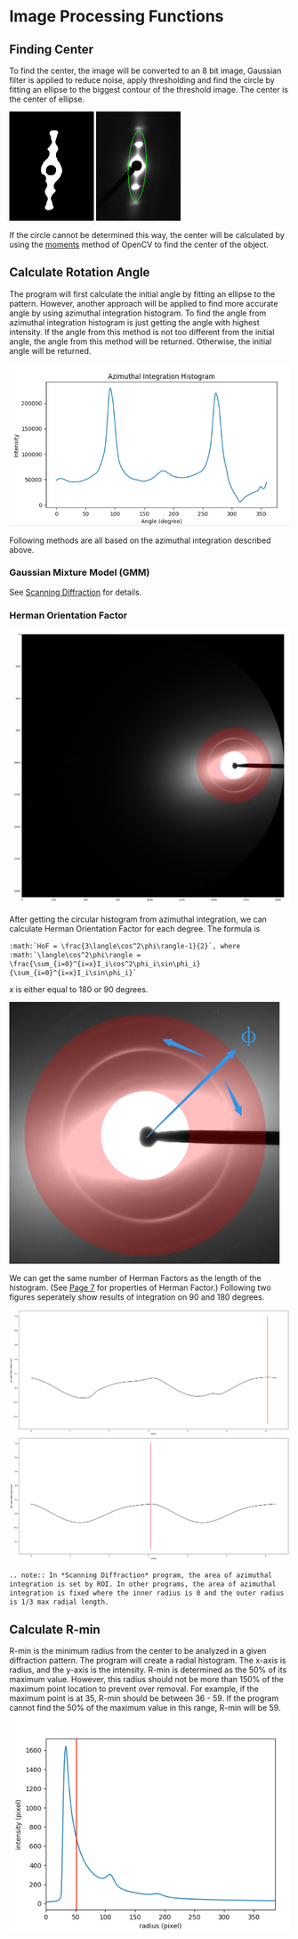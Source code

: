 # Image Processing Functions

## Finding Center
To find the center, the image will be converted to an 8 bit image, Gaussian filter is applied to reduce noise, apply thresholding and find the circle by fitting an ellipse to the biggest contour of the threshold image. The center is the center of ellipse. 

![-](../images/img_proc/thresh.png)  ![-](../images/img_proc/center2.png)

If the circle cannot be determined this way, the center will be calculated by using the [moments](http://docs.opencv.org/2.4/modules/imgproc/doc/structural_analysis_and_shape_descriptors.html?highlight=moments#moments) method of OpenCV to find the center of the object.

## Calculate Rotation Angle
The program will first calculate the initial angle by fitting an ellipse to the pattern. However, another approach will be applied to find more accurate angle by using azimuthal integration histogram. To find the angle from azimuthal integration histogram is just getting the angle with highest intensity. If the angle from this method is not too different from the initial angle, the angle from this method will be returned. Otherwise, the initial angle will be returned.

![-](../images/img_proc/azimuthal.png)

Following methods are all based on the azimuthal integration described above.
### Gaussian Mixture Model (GMM)
See [Scanning Diffraction](ScanningDiffraction/Scanning-Diffraction--How-it-works.html#finding-other-properties-of-each-ring) for details.

### Herman Orientation Factor
![-](../images/orientation/hof00.png)

After getting the circular histogram from azimuthal integration, we can calculate Herman Orientation Factor for each degree. The formula is
```eval_rst
:math:`HoF = \frac{3\langle\cos^2\phi\rangle-1}{2}`, where 
:math:`\langle\cos^2\phi\rangle = \frac{\sum_{i=0}^{i=x}I_i\cos^2\phi_i\sin\phi_i}{\sum_{i=0}^{i=x}I_i\sin\phi_i}`
```
*x* is either equal to 180 or 90 degrees.

![-](../images/orientation/hof01.png)

We can get the same number of Herman Factors as the length of the histogram. (See [Page 7](http://www.personal.psu.edu/irh1/PDF/Orientation.pdf) for properties of Herman Factor.) Following two figures seperately show results of integration on 90 and 180 degrees.

![-](../images/orientation/hof02.png)
![-](../images/orientation/hof03.png)

```eval_rst
.. note:: In *Scanning Diffraction* program, the area of azimuthal integration is set by ROI. In other programs, the area of azimuthal integration is fixed where the inner radius is 0 and the outer radius is 1/3 max radial length.
```

## Calculate R-min
R-min is the minimum radius from the center to be analyzed in a given diffraction pattern. The program will create a radial histogram. The x-axis is radius, and the y-axis is the intensity. R-min is determined as the 50% of its maximum value. However, this radius should not be more than 150% of the maximum point location to prevent over removal. For example, if the maximum point is at 35, R-min should be between 36 - 59. If the program cannot find the 50% of the maximum value in this range, R-min will be 59.
![-](../images/img_proc/rmin.png)